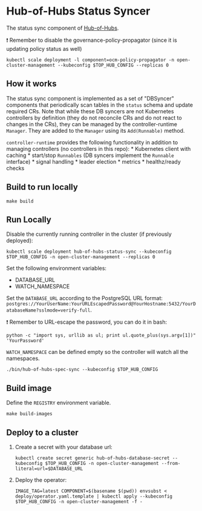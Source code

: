 [comment]: # ( Copyright Contributors to the Open Cluster Management project )

# Hub-of-Hubs Status Syncer
The status sync component of [Hub-of-Hubs](https://github.com/open-cluster-management/hub-of-hubs).

:exclamation: Remember to disable the governance-policy-propagator (since it is updating policy status as well)

```
kubectl scale deployment -l component=ocm-policy-propagator -n open-cluster-management --kubeconfig $TOP_HUB_CONFIG --replicas 0
```

## How it works

The status sync component is implemented as a set of "DBSyncer" components that periodically scan tables in the `status` schema and update required CRs. Note that while these DB syncers are not Kubernetes controllers by definition (they do not reconcile CRs and do not react to changes in the CRs), they can be managed by the controller-runtime `Manager`. They are added to the `Manager` using its `Add(Runnable)` method.

`controller-runtime` provides the following functionality in addition to managing controllers (no controllers in this repo):
    * Kubernetes client with caching
    * start/stop `Runnables` (DB syncers implement the `Runnable` interface)
    * signal handling
    * leader election
    * metrics
    * healthz/ready checks

## Build to run locally

```
make build
```

## Run Locally

Disable the currently running controller in the cluster (if previously deployed):

```
kubectl scale deployment hub-of-hubs-status-sync --kubeconfig $TOP_HUB_CONFIG -n open-cluster-management --replicas 0
```

Set the following environment variables:

* DATABASE_URL
* WATCH_NAMESPACE

Set the `DATABASE_URL` according to the PostgreSQL URL format: `postgres://YourUserName:YourURLEscapedPassword@YourHostname:5432/YourDatabaseName?sslmode=verify-full`.

:exclamation: Remember to URL-escape the password, you can do it in bash:

```
python -c "import sys, urllib as ul; print ul.quote_plus(sys.argv[1])" 'YourPassword'
```

`WATCH_NAMESPACE` can be defined empty so the controller will watch all the namespaces.

```
./bin/hub-of-hubs-spec-sync --kubeconfig $TOP_HUB_CONFIG
```

## Build image

Define the `REGISTRY` environment variable.

```
make build-images
```

## Deploy to a cluster

1.  Create a secret with your database url:

    ```
    kubectl create secret generic hub-of-hubs-database-secret --kubeconfig $TOP_HUB_CONFIG -n open-cluster-management --from-literal=url=$DATABASE_URL
    ```

1.  Deploy the operator:

    ```
    IMAGE_TAG=latest COMPONENT=$(basename $(pwd)) envsubst < deploy/operator.yaml.template | kubectl apply --kubeconfig $TOP_HUB_CONFIG -n open-cluster-management -f -
    ```
